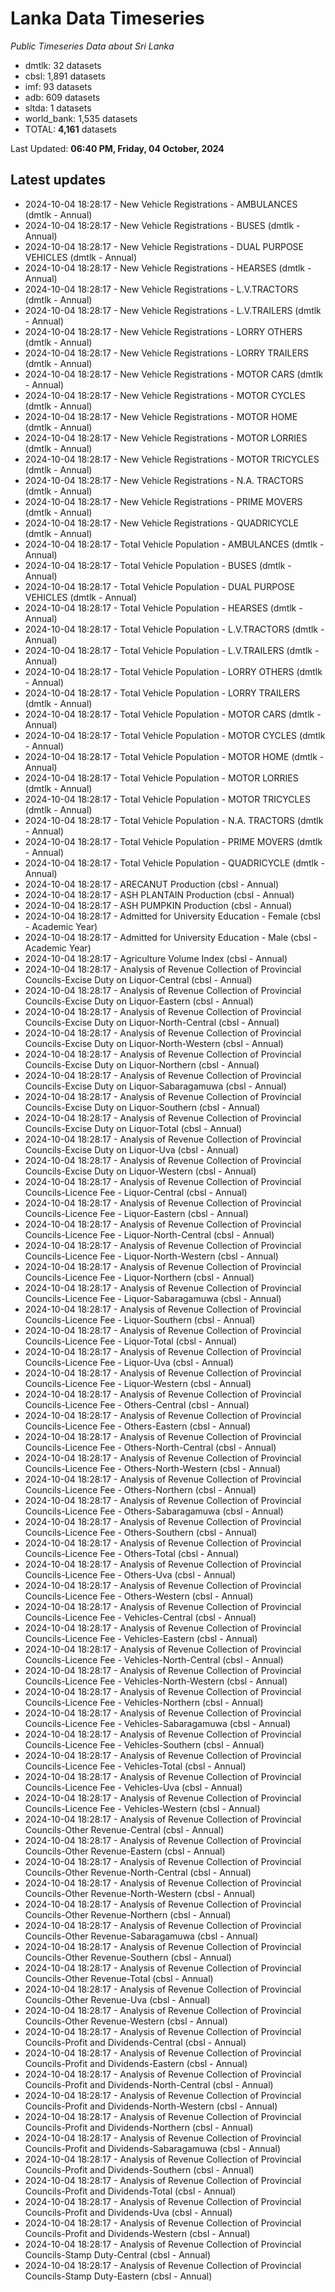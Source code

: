 # Lanka Data Timeseries
*Public Timeseries Data about Sri Lanka*

* dmtlk: 32 datasets
* cbsl: 1,891 datasets
* imf: 93 datasets
* adb: 609 datasets
* sltda: 1 datasets
* world_bank: 1,535 datasets
* TOTAL: **4,161** datasets

Last Updated: **06:40 PM, Friday, 04 October, 2024**

## Latest updates

* 2024-10-04 18:28:17 - New Vehicle Registrations - AMBULANCES (dmtlk - Annual)
* 2024-10-04 18:28:17 - New Vehicle Registrations - BUSES (dmtlk - Annual)
* 2024-10-04 18:28:17 - New Vehicle Registrations - DUAL PURPOSE VEHICLES (dmtlk - Annual)
* 2024-10-04 18:28:17 - New Vehicle Registrations - HEARSES (dmtlk - Annual)
* 2024-10-04 18:28:17 - New Vehicle Registrations - L.V.TRACTORS (dmtlk - Annual)
* 2024-10-04 18:28:17 - New Vehicle Registrations - L.V.TRAILERS (dmtlk - Annual)
* 2024-10-04 18:28:17 - New Vehicle Registrations - LORRY OTHERS (dmtlk - Annual)
* 2024-10-04 18:28:17 - New Vehicle Registrations - LORRY TRAILERS (dmtlk - Annual)
* 2024-10-04 18:28:17 - New Vehicle Registrations - MOTOR CARS (dmtlk - Annual)
* 2024-10-04 18:28:17 - New Vehicle Registrations - MOTOR CYCLES (dmtlk - Annual)
* 2024-10-04 18:28:17 - New Vehicle Registrations - MOTOR HOME (dmtlk - Annual)
* 2024-10-04 18:28:17 - New Vehicle Registrations - MOTOR LORRIES (dmtlk - Annual)
* 2024-10-04 18:28:17 - New Vehicle Registrations - MOTOR TRICYCLES (dmtlk - Annual)
* 2024-10-04 18:28:17 - New Vehicle Registrations - N.A. TRACTORS (dmtlk - Annual)
* 2024-10-04 18:28:17 - New Vehicle Registrations - PRIME MOVERS (dmtlk - Annual)
* 2024-10-04 18:28:17 - New Vehicle Registrations - QUADRICYCLE (dmtlk - Annual)
* 2024-10-04 18:28:17 - Total Vehicle Population - AMBULANCES (dmtlk - Annual)
* 2024-10-04 18:28:17 - Total Vehicle Population - BUSES (dmtlk - Annual)
* 2024-10-04 18:28:17 - Total Vehicle Population - DUAL PURPOSE VEHICLES (dmtlk - Annual)
* 2024-10-04 18:28:17 - Total Vehicle Population - HEARSES (dmtlk - Annual)
* 2024-10-04 18:28:17 - Total Vehicle Population - L.V.TRACTORS (dmtlk - Annual)
* 2024-10-04 18:28:17 - Total Vehicle Population - L.V.TRAILERS (dmtlk - Annual)
* 2024-10-04 18:28:17 - Total Vehicle Population - LORRY OTHERS (dmtlk - Annual)
* 2024-10-04 18:28:17 - Total Vehicle Population - LORRY TRAILERS (dmtlk - Annual)
* 2024-10-04 18:28:17 - Total Vehicle Population - MOTOR CARS (dmtlk - Annual)
* 2024-10-04 18:28:17 - Total Vehicle Population - MOTOR CYCLES (dmtlk - Annual)
* 2024-10-04 18:28:17 - Total Vehicle Population - MOTOR HOME (dmtlk - Annual)
* 2024-10-04 18:28:17 - Total Vehicle Population - MOTOR LORRIES (dmtlk - Annual)
* 2024-10-04 18:28:17 - Total Vehicle Population - MOTOR TRICYCLES (dmtlk - Annual)
* 2024-10-04 18:28:17 - Total Vehicle Population - N.A. TRACTORS (dmtlk - Annual)
* 2024-10-04 18:28:17 - Total Vehicle Population - PRIME MOVERS (dmtlk - Annual)
* 2024-10-04 18:28:17 - Total Vehicle Population - QUADRICYCLE (dmtlk - Annual)
* 2024-10-04 18:28:17 - ARECANUT Production (cbsl - Annual)
* 2024-10-04 18:28:17 - ASH PLANTAIN Production (cbsl - Annual)
* 2024-10-04 18:28:17 - ASH PUMPKIN Production (cbsl - Annual)
* 2024-10-04 18:28:17 - Admitted for University Education - Female (cbsl - Academic Year)
* 2024-10-04 18:28:17 - Admitted for University Education - Male (cbsl - Academic Year)
* 2024-10-04 18:28:17 - Agriculture Volume Index (cbsl - Annual)
* 2024-10-04 18:28:17 - Analysis of Revenue Collection of Provincial Councils-Excise Duty on Liquor-Central (cbsl - Annual)
* 2024-10-04 18:28:17 - Analysis of Revenue Collection of Provincial Councils-Excise Duty on Liquor-Eastern (cbsl - Annual)
* 2024-10-04 18:28:17 - Analysis of Revenue Collection of Provincial Councils-Excise Duty on Liquor-North-Central (cbsl - Annual)
* 2024-10-04 18:28:17 - Analysis of Revenue Collection of Provincial Councils-Excise Duty on Liquor-North-Western (cbsl - Annual)
* 2024-10-04 18:28:17 - Analysis of Revenue Collection of Provincial Councils-Excise Duty on Liquor-Northern (cbsl - Annual)
* 2024-10-04 18:28:17 - Analysis of Revenue Collection of Provincial Councils-Excise Duty on Liquor-Sabaragamuwa (cbsl - Annual)
* 2024-10-04 18:28:17 - Analysis of Revenue Collection of Provincial Councils-Excise Duty on Liquor-Southern (cbsl - Annual)
* 2024-10-04 18:28:17 - Analysis of Revenue Collection of Provincial Councils-Excise Duty on Liquor-Total (cbsl - Annual)
* 2024-10-04 18:28:17 - Analysis of Revenue Collection of Provincial Councils-Excise Duty on Liquor-Uva (cbsl - Annual)
* 2024-10-04 18:28:17 - Analysis of Revenue Collection of Provincial Councils-Excise Duty on Liquor-Western (cbsl - Annual)
* 2024-10-04 18:28:17 - Analysis of Revenue Collection of Provincial Councils-Licence Fee - Liquor-Central (cbsl - Annual)
* 2024-10-04 18:28:17 - Analysis of Revenue Collection of Provincial Councils-Licence Fee - Liquor-Eastern (cbsl - Annual)
* 2024-10-04 18:28:17 - Analysis of Revenue Collection of Provincial Councils-Licence Fee - Liquor-North-Central (cbsl - Annual)
* 2024-10-04 18:28:17 - Analysis of Revenue Collection of Provincial Councils-Licence Fee - Liquor-North-Western (cbsl - Annual)
* 2024-10-04 18:28:17 - Analysis of Revenue Collection of Provincial Councils-Licence Fee - Liquor-Northern (cbsl - Annual)
* 2024-10-04 18:28:17 - Analysis of Revenue Collection of Provincial Councils-Licence Fee - Liquor-Sabaragamuwa (cbsl - Annual)
* 2024-10-04 18:28:17 - Analysis of Revenue Collection of Provincial Councils-Licence Fee - Liquor-Southern (cbsl - Annual)
* 2024-10-04 18:28:17 - Analysis of Revenue Collection of Provincial Councils-Licence Fee - Liquor-Total (cbsl - Annual)
* 2024-10-04 18:28:17 - Analysis of Revenue Collection of Provincial Councils-Licence Fee - Liquor-Uva (cbsl - Annual)
* 2024-10-04 18:28:17 - Analysis of Revenue Collection of Provincial Councils-Licence Fee - Liquor-Western (cbsl - Annual)
* 2024-10-04 18:28:17 - Analysis of Revenue Collection of Provincial Councils-Licence Fee - Others-Central (cbsl - Annual)
* 2024-10-04 18:28:17 - Analysis of Revenue Collection of Provincial Councils-Licence Fee - Others-Eastern (cbsl - Annual)
* 2024-10-04 18:28:17 - Analysis of Revenue Collection of Provincial Councils-Licence Fee - Others-North-Central (cbsl - Annual)
* 2024-10-04 18:28:17 - Analysis of Revenue Collection of Provincial Councils-Licence Fee - Others-North-Western (cbsl - Annual)
* 2024-10-04 18:28:17 - Analysis of Revenue Collection of Provincial Councils-Licence Fee - Others-Northern (cbsl - Annual)
* 2024-10-04 18:28:17 - Analysis of Revenue Collection of Provincial Councils-Licence Fee - Others-Sabaragamuwa (cbsl - Annual)
* 2024-10-04 18:28:17 - Analysis of Revenue Collection of Provincial Councils-Licence Fee - Others-Southern (cbsl - Annual)
* 2024-10-04 18:28:17 - Analysis of Revenue Collection of Provincial Councils-Licence Fee - Others-Total (cbsl - Annual)
* 2024-10-04 18:28:17 - Analysis of Revenue Collection of Provincial Councils-Licence Fee - Others-Uva (cbsl - Annual)
* 2024-10-04 18:28:17 - Analysis of Revenue Collection of Provincial Councils-Licence Fee - Others-Western (cbsl - Annual)
* 2024-10-04 18:28:17 - Analysis of Revenue Collection of Provincial Councils-Licence Fee - Vehicles-Central (cbsl - Annual)
* 2024-10-04 18:28:17 - Analysis of Revenue Collection of Provincial Councils-Licence Fee - Vehicles-Eastern (cbsl - Annual)
* 2024-10-04 18:28:17 - Analysis of Revenue Collection of Provincial Councils-Licence Fee - Vehicles-North-Central (cbsl - Annual)
* 2024-10-04 18:28:17 - Analysis of Revenue Collection of Provincial Councils-Licence Fee - Vehicles-North-Western (cbsl - Annual)
* 2024-10-04 18:28:17 - Analysis of Revenue Collection of Provincial Councils-Licence Fee - Vehicles-Northern (cbsl - Annual)
* 2024-10-04 18:28:17 - Analysis of Revenue Collection of Provincial Councils-Licence Fee - Vehicles-Sabaragamuwa (cbsl - Annual)
* 2024-10-04 18:28:17 - Analysis of Revenue Collection of Provincial Councils-Licence Fee - Vehicles-Southern (cbsl - Annual)
* 2024-10-04 18:28:17 - Analysis of Revenue Collection of Provincial Councils-Licence Fee - Vehicles-Total (cbsl - Annual)
* 2024-10-04 18:28:17 - Analysis of Revenue Collection of Provincial Councils-Licence Fee - Vehicles-Uva (cbsl - Annual)
* 2024-10-04 18:28:17 - Analysis of Revenue Collection of Provincial Councils-Licence Fee - Vehicles-Western (cbsl - Annual)
* 2024-10-04 18:28:17 - Analysis of Revenue Collection of Provincial Councils-Other Revenue-Central (cbsl - Annual)
* 2024-10-04 18:28:17 - Analysis of Revenue Collection of Provincial Councils-Other Revenue-Eastern (cbsl - Annual)
* 2024-10-04 18:28:17 - Analysis of Revenue Collection of Provincial Councils-Other Revenue-North-Central (cbsl - Annual)
* 2024-10-04 18:28:17 - Analysis of Revenue Collection of Provincial Councils-Other Revenue-North-Western (cbsl - Annual)
* 2024-10-04 18:28:17 - Analysis of Revenue Collection of Provincial Councils-Other Revenue-Northern (cbsl - Annual)
* 2024-10-04 18:28:17 - Analysis of Revenue Collection of Provincial Councils-Other Revenue-Sabaragamuwa (cbsl - Annual)
* 2024-10-04 18:28:17 - Analysis of Revenue Collection of Provincial Councils-Other Revenue-Southern (cbsl - Annual)
* 2024-10-04 18:28:17 - Analysis of Revenue Collection of Provincial Councils-Other Revenue-Total (cbsl - Annual)
* 2024-10-04 18:28:17 - Analysis of Revenue Collection of Provincial Councils-Other Revenue-Uva (cbsl - Annual)
* 2024-10-04 18:28:17 - Analysis of Revenue Collection of Provincial Councils-Other Revenue-Western (cbsl - Annual)
* 2024-10-04 18:28:17 - Analysis of Revenue Collection of Provincial Councils-Profit and Dividends-Central (cbsl - Annual)
* 2024-10-04 18:28:17 - Analysis of Revenue Collection of Provincial Councils-Profit and Dividends-Eastern (cbsl - Annual)
* 2024-10-04 18:28:17 - Analysis of Revenue Collection of Provincial Councils-Profit and Dividends-North-Central (cbsl - Annual)
* 2024-10-04 18:28:17 - Analysis of Revenue Collection of Provincial Councils-Profit and Dividends-North-Western (cbsl - Annual)
* 2024-10-04 18:28:17 - Analysis of Revenue Collection of Provincial Councils-Profit and Dividends-Northern (cbsl - Annual)
* 2024-10-04 18:28:17 - Analysis of Revenue Collection of Provincial Councils-Profit and Dividends-Sabaragamuwa (cbsl - Annual)
* 2024-10-04 18:28:17 - Analysis of Revenue Collection of Provincial Councils-Profit and Dividends-Southern (cbsl - Annual)
* 2024-10-04 18:28:17 - Analysis of Revenue Collection of Provincial Councils-Profit and Dividends-Total (cbsl - Annual)
* 2024-10-04 18:28:17 - Analysis of Revenue Collection of Provincial Councils-Profit and Dividends-Uva (cbsl - Annual)
* 2024-10-04 18:28:17 - Analysis of Revenue Collection of Provincial Councils-Profit and Dividends-Western (cbsl - Annual)
* 2024-10-04 18:28:17 - Analysis of Revenue Collection of Provincial Councils-Stamp Duty-Central (cbsl - Annual)
* 2024-10-04 18:28:17 - Analysis of Revenue Collection of Provincial Councils-Stamp Duty-Eastern (cbsl - Annual)